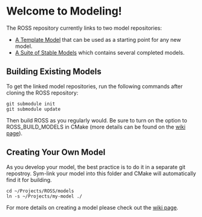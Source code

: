 # Welcome to Modeling!

The ROSS repository currently links to two model repositories:
- [A Template Model](http://github.com/gonsie/ROSS-template-model) that can be used as a starting point for any new model.
- [A Suite of Stable Models](http://github.com/carothersc/ROSS-Models) which contains several completed models.

## Building Existing Models

To get the linked model repositories, run the following commands after cloning the ROSS repository:
```
git submodule init
git submodule update
```
Then build ROSS as you regularly would.
Be sure to turn on the option to ROSS_BUILD_MODELS in CMake (more details can be found on the [wiki page](http://github.com/carothersc/ROSS/wiki/Installation)).

## Creating Your Own Model

As you develop your model, the best practice is to do it in a separate git repostroy.
Sym-link your model into this folder and CMake will automatically find it for building.
```
cd ~/Projects/ROSS/models
ln -s ~/Projects/my-model ./
```
For more details on creating a model please check out the [wiki page](http://github.com/carothersc/ROSS/wiki/Constructing-the-Model).